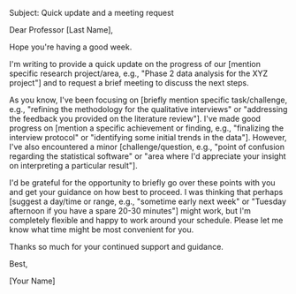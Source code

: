Subject: Quick update and a meeting request

Dear Professor [Last Name],

Hope you're having a good week.

I'm writing to provide a quick update on the progress of our [mention specific research project/area, e.g., "Phase 2 data analysis for the XYZ project"] and to request a brief meeting to discuss the next steps.

As you know, I've been focusing on [briefly mention specific task/challenge, e.g., "refining the methodology for the qualitative interviews" or "addressing the feedback you provided on the literature review"]. I've made good progress on [mention a specific achievement or finding, e.g., "finalizing the interview protocol" or "identifying some initial trends in the data"]. However, I've also encountered a minor [challenge/question, e.g., "point of confusion regarding the statistical software" or "area where I'd appreciate your insight on interpreting a particular result"].

I'd be grateful for the opportunity to briefly go over these points with you and get your guidance on how best to proceed. I was thinking that perhaps [suggest a day/time or range, e.g., "sometime early next week" or "Tuesday afternoon if you have a spare 20-30 minutes"] might work, but I'm completely flexible and happy to work around your schedule. Please let me know what time might be most convenient for you.

Thanks so much for your continued support and guidance.

Best,

[Your Name]